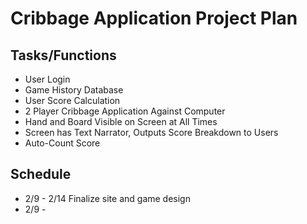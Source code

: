 # Cribbage Application Project Plan

## Tasks/Functions
- User Login
- Game History Database
- User Score Calculation
- 2 Player Cribbage Application Against Computer
- Hand and Board Visible on Screen at All Times
- Screen has Text Narrator, Outputs Score Breakdown to Users
- Auto-Count Score

## Schedule
- 2/9 - 2/14 Finalize site and game design
- 2/9 - 